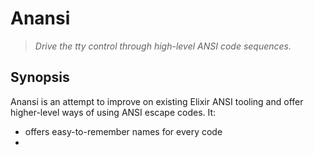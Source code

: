 Anansi
======

> *Drive the tty control through high-level ANSI code sequences.*

Synopsis
--------

Anansi is an attempt to improve on existing Elixir ANSI tooling and offer higher-level ways of using ANSI escape codes. It:

- offers easy-to-remember names for every code
- 